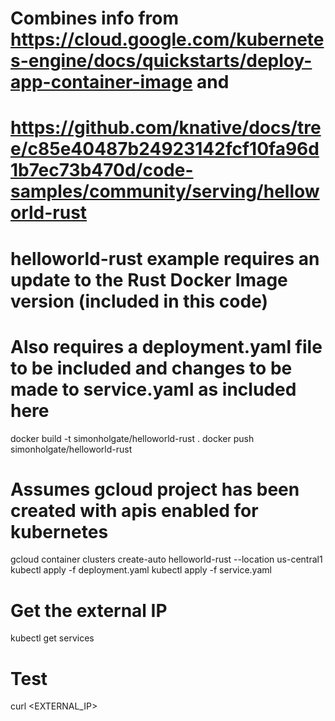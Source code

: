# Combines info from https://cloud.google.com/kubernetes-engine/docs/quickstarts/deploy-app-container-image and 
# https://github.com/knative/docs/tree/c85e40487b24923142fcf10fa96d1b7ec73b470d/code-samples/community/serving/helloworld-rust
# helloworld-rust example requires an update to the Rust Docker Image version (included in this code)
# Also requires a deployment.yaml file to be included and changes to be made to service.yaml as included here

docker build -t simonholgate/helloworld-rust .
docker push simonholgate/helloworld-rust

# Assumes gcloud project has been created with apis enabled for kubernetes
gcloud container clusters create-auto helloworld-rust  --location us-central1
kubectl apply -f deployment.yaml
kubectl apply -f service.yaml

# Get the external IP
kubectl get services

# Test
curl <EXTERNAL_IP>
